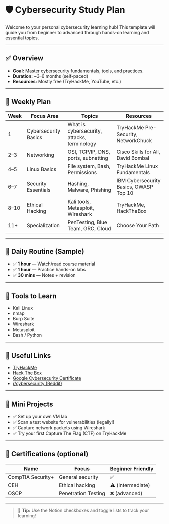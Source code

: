 
# 🛡️ Cybersecurity Study Plan

Welcome to your personal cybersecurity learning hub! This template will guide you from beginner to advanced through hands-on learning and essential topics.

---

## ✅ Overview

- **Goal:** Master cybersecurity fundamentals, tools, and practices.
- **Duration:** ~3–6 months (self-paced)
- **Resources:** Mostly free (TryHackMe, YouTube, etc.)

---

## 📆 Weekly Plan

| Week | Focus Area | Topics | Resources |
|------|-------------|--------|------------|
| 1 | Cybersecurity Basics | What is cybersecurity, attacks, terminology | TryHackMe Pre-Security, NetworkChuck |
| 2–3 | Networking | OSI, TCP/IP, DNS, ports, subnetting | Cisco Skills for All, David Bombal |
| 4–5 | Linux Basics | File system, Bash, Permissions | TryHackMe Linux Fundamentals |
| 6–7 | Security Essentials | Hashing, Malware, Phishing | IBM Cybersecurity Basics, OWASP Top 10 |
| 8–10 | Ethical Hacking | Kali tools, Metasploit, Wireshark | TryHackMe, HackTheBox |
| 11+ | Specialization | PenTesting, Blue Team, GRC, Cloud | Choose Your Path |

---

## 🧠 Daily Routine (Sample)

- ✅ **1 hour** — Watch/read course material
- ✅ **1 hour** — Practice hands-on labs
- ✅ **30 mins** — Notes + revision

---

## 🔧 Tools to Learn

- Kali Linux
- nmap
- Burp Suite
- Wireshark
- Metasploit
- Bash / Python

---

## 🔗 Useful Links

- [TryHackMe](https://tryhackme.com/)
- [Hack The Box](https://www.hackthebox.com/)
- [Google Cybersecurity Certificate](https://grow.google/certificates/cybersecurity/)
- [r/cybersecurity (Reddit)](https://www.reddit.com/r/cybersecurity/)

---

## 🏁 Mini Projects

- ✅ Set up your own VM lab
- ✅ Scan a test website for vulnerabilities (legally!)
- ✅ Capture network packets using Wireshark
- ✅ Try your first Capture The Flag (CTF) on TryHackMe

---

## 📘 Certifications (optional)

| Name | Focus | Beginner Friendly |
|------|-------|-------------------|
| CompTIA Security+ | General security | ✅ |
| CEH | Ethical hacking | ⚠️ (intermediate) |
| OSCP | Penetration Testing | ❌ (advanced) |

---

> 🚀 **Tip:** Use the Notion checkboxes and toggle lists to track your learning!
